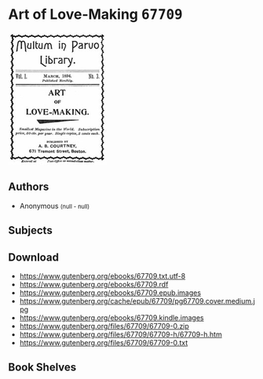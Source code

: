 # Art of Love-Making <kbd>67709</kbd>

![](./cover.medium.jpg "")

## Authors


 - Anonymous <small>(null - null)</small>

## Subjects



## Download


 - https://www.gutenberg.org/ebooks/67709.txt.utf-8
 - https://www.gutenberg.org/ebooks/67709.rdf
 - https://www.gutenberg.org/ebooks/67709.epub.images
 - https://www.gutenberg.org/cache/epub/67709/pg67709.cover.medium.jpg
 - https://www.gutenberg.org/ebooks/67709.kindle.images
 - https://www.gutenberg.org/files/67709/67709-0.zip
 - https://www.gutenberg.org/files/67709/67709-h/67709-h.htm
 - https://www.gutenberg.org/files/67709/67709-0.txt

## Book Shelves


